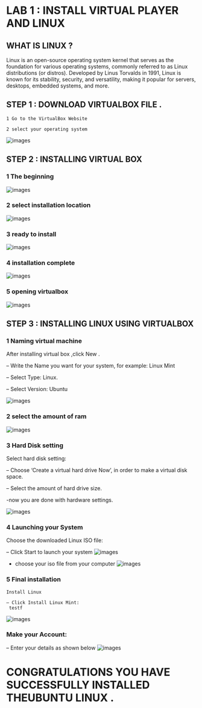 # LAB 1 : INSTALL VIRTUAL PLAYER AND LINUX

## WHAT IS LINUX ?
Linux is an open-source operating system kernel that serves as the
foundation for various operating systems, commonly referred to as
Linux distributions (or distros). Developed by Linus Torvalds in
1991, Linux is known for its stability, security, and versatility,
making it popular for servers, desktops, embedded systems, and
more.
## STEP 1 : DOWNLOAD VIRTUALBOX FILE .

    1 Go to the VirtualBox Website

    2 select your operating system
![images](./images/photo1.png)

## STEP 2 : INSTALLING VIRTUAL BOX
    
 ### 1 The beginning
![images](./images/photo2.png)
 ### 2 select installation location
![images](./images/photo3.png)
 ### 3 ready to install
![images](./images/photo4.png)
 ### 4 installation complete 
![images](./images/photo5.png)
 ### 5 opening virtualbox
![images](./images/photo6.png)
## STEP 3 : INSTALLING LINUX USING VIRTUALBOX
### 1 Naming virtual machine

   After installing virtual box ,click New .

   – Write the Name you want for your system, for example: Linux Mint

   – Select Type: Linux.

   – Select Version: Ubuntu
   
![images](./images/photo7.png)
### 2 select the amount of ram
![images](./images/photo8.png)

### 3 Hard Disk setting
  Select hard disk setting:

  – Choose ‘Create a virtual hard drive Now’, in order to make a virtual disk space.

  – Select the amount of hard drive size.

  -now you are done with hardware settings.

![images](./images/photo9.png) 
### 4 Launching your System

   Choose the downloaded Linux ISO file:

   – Click Start to launch your system
![images](./images/photo9.png)
  - choose your iso file from your computer
![images](./images/photo10.png)
  
### 5 Final installation

    Install Linux

    – Click Install Linux Mint:
     testf
![images](./images/photo11.png)

### Make your Account:

– Enter your details as shown below
![images](./images/photo12.png)

# CONGRATULATIONS YOU HAVE SUCCESSFULLY INSTALLED THEUBUNTU LINUX .